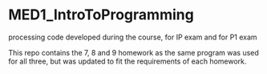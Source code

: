 # MED1_IntroToProgramming
processing code developed during the course, for IP exam and for P1 exam 

This repo contains the 7, 8 and 9 homework as the same program was used for all three, but was updated to fit the requirements of each homework.
